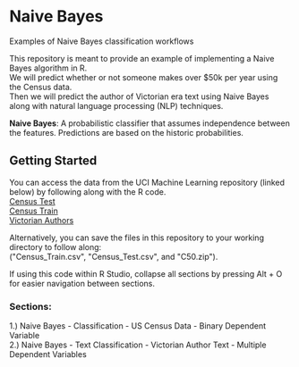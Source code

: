 # Naive Bayes
Examples of Naive Bayes classification workflows

This repository is meant to provide an example of implementing a Naive Bayes algorithm in R.  
We will predict whether or not someone makes over $50k per year using the Census data.  
Then we will predict the author of Victorian era text using Naive Bayes along with natural language processing (NLP) techniques.

**Naive Bayes**: A probabilistic classifier that assumes independence between the features. Predictions are based on the historic probabilities.

## Getting Started

You can access the data from the UCI Machine Learning repository (linked below) by following along with the R code.     
[Census Test](https://archive.ics.uci.edu/ml/machine-learning-databases/adult/adult.test)  
[Census Train](https://archive.ics.uci.edu/ml/machine-learning-databases/adult/adult.data)  
[Victorian Authors](https://archive.ics.uci.edu/ml/machine-learning-databases/00217/C50.zip)

Alternatively, you can save the files in this repository to your working directory to follow along:  
("Census_Train.csv", "Census_Test.csv", and "C50.zip").
  
If using this code within R Studio, collapse all sections by pressing Alt + O for easier navigation between sections.  

### Sections:

1.)  Naive Bayes - Classification - US Census Data - Binary Dependent Variable  
2.)  Naive Bayes - Text Classification - Victorian Author Text - Multiple Dependent Variables
